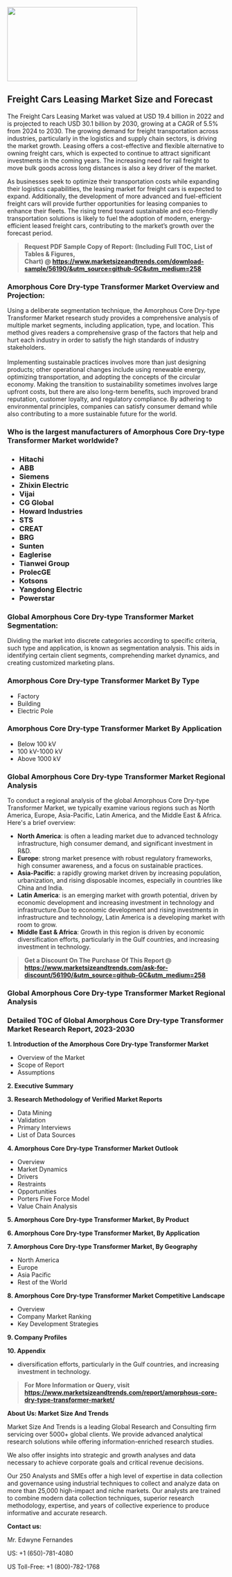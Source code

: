 <p><img class="alignnone size-medium wp-image-20088" src="https://ffe5etoiles.com/wp-content/uploads/2024/12/MST1-300x171.png" alt="" width="300" height="171" /></p><h2>Freight Cars Leasing Market Size and Forecast</h2><p>The Freight Cars Leasing Market was valued at USD 19.4 billion in 2022 and is projected to reach USD 30.1 billion by 2030, growing at a CAGR of 5.5% from 2024 to 2030. The growing demand for freight transportation across industries, particularly in the logistics and supply chain sectors, is driving the market growth. Leasing offers a cost-effective and flexible alternative to owning freight cars, which is expected to continue to attract significant investments in the coming years. The increasing need for rail freight to move bulk goods across long distances is also a key driver of the market.</p><p>As businesses seek to optimize their transportation costs while expanding their logistics capabilities, the leasing market for freight cars is expected to expand. Additionally, the development of more advanced and fuel-efficient freight cars will provide further opportunities for leasing companies to enhance their fleets. The rising trend toward sustainable and eco-friendly transportation solutions is likely to fuel the adoption of modern, energy-efficient leased freight cars, contributing to the market’s growth over the forecast period.</p></p><blockquote id="" class=""><strong>Request PDF Sample Copy of Report: (Including Full TOC, List of Tables &amp; Figures, Chart)&nbsp;@&nbsp;<strong><a href="https://www.marketsizeandtrends.com/download-sample/56190/&utm_source=github-GC&utm_medium=258" target="_blank">https://www.marketsizeandtrends.com/download-sample/56190/&utm_source=github-GC&utm_medium=258</a></strong></strong></blockquote><h3 id="" class="">Amorphous Core Dry-type Transformer Market&nbsp;Overview and Projection:</h3><p id="" class="">Using a deliberate segmentation technique, the Amorphous Core Dry-type Transformer Market research study provides a comprehensive analysis of multiple market segments, including application, type, and location. This method gives readers a comprehensive grasp of the factors that help and hurt each industry in order to satisfy the high standards of industry stakeholders. <br /> <br />Implementing sustainable practices involves more than just designing products; other operational changes include using renewable energy, optimizing transportation, and adopting the concepts of the circular economy. Making the transition to sustainability sometimes involves large upfront costs, but there are also long-term benefits, such improved brand reputation, customer loyalty, and regulatory compliance. By adhering to environmental principles, companies can satisfy consumer demand while also contributing to a more sustainable future for the world.</p><h3 id="" class="">Who is the largest manufacturers of&nbsp;Amorphous Core Dry-type Transformer Market worldwide?</h3><h3 class=""><p><ul><li>Hitachi </li><li> ABB </li><li> Siemens </li><li> Zhixin Electric </li><li> Vijai </li><li> CG Global </li><li> Howard Industries </li><li> STS </li><li> CREAT </li><li> BRG </li><li> Sunten </li><li> Eaglerise </li><li> Tianwei Group </li><li> ProlecGE </li><li> Kotsons </li><li> Yangdong Electric </li><li> Powerstar</li></ul></p></h3><h3 id="" class="">Global&nbsp;Amorphous Core Dry-type Transformer Market Segmentation:</h3><p id="" class="">Dividing the market into discrete categories according to specific criteria, such type and application, is known as segmentation analysis. This aids in identifying certain client segments, comprehending market dynamics, and creating customized marketing plans.</p><h3 id="" class="">Amorphous Core Dry-type Transformer Market&nbsp;By Type</h3><p><p><ul><li>Factory </li><li> Building </li><li> Electric Pole</p></li></ul></p></p><h3 id="" class="">Amorphous Core Dry-type Transformer Market&nbsp;By Application</h3><p class=""><p><ul><li>Below 100 kV </li><li> 100 kV-1000 kV </li><li> Above 1000 kV</li></ul></p></p><h3 id="" class="">Global Amorphous Core Dry-type Transformer Market Regional Analysis</h3><p id="" class="">To conduct a regional analysis of the global Amorphous Core Dry-type Transformer Market, we typically examine various regions such as North America, Europe, Asia-Pacific, Latin America, and the Middle East &amp; Africa. Here's a brief overview:</p><ul><li><strong>North America</strong>: is often a leading market due to advanced technology infrastructure, high consumer demand, and significant investment in R&amp;D.</li><li><strong>Europe</strong>: strong market presence with robust regulatory frameworks, high consumer awareness, and a focus on sustainable practices.</li><li><strong>Asia-Pacific</strong>: a rapidly growing market driven by increasing population, urbanization, and rising disposable incomes, especially in countries like China and India.</li><li><strong>Latin America</strong>: is an emerging market with growth potential, driven by economic development and increasing investment in technology and infrastructure.Due to economic development and rising investments in infrastructure and technology, Latin America is a developing market with room to grow.</li><li><strong>Middle East &amp; Africa</strong>: Growth in this region is driven by economic diversification efforts, particularly in the Gulf countries, and increasing investment in technology.</li></ul><blockquote id="" class=""><strong>Get a Discount On The Purchase Of This Report @ <strong><a href="https://www.marketsizeandtrends.com/ask-for-discount/56190/&utm_source=github-GC&utm_medium=258" target="_blank">https://www.marketsizeandtrends.com/ask-for-discount/56190/&utm_source=github-GC&utm_medium=258</a></strong></strong></blockquote><h3 id="" class="">Global Amorphous Core Dry-type Transformer Market Regional Analysis</h3><h3 id="" class="">Detailed TOC of Global Amorphous Core Dry-type Transformer Market Research Report, 2023-2030</h3><p id="" class=""><strong>1. Introduction of the Amorphous Core Dry-type Transformer Market</strong></p><ul><li>Overview of the Market</li><li>Scope of Report</li><li>Assumptions</li></ul><p id="" class=""><strong>2. Executive Summary</strong></p><p id="" class=""><strong>3. Research Methodology of Verified Market Reports</strong></p><ul><li>Data Mining</li><li>Validation</li><li>Primary Interviews</li><li>List of Data Sources</li></ul><p id="" class=""><strong>4. Amorphous Core Dry-type Transformer Market Outlook</strong></p><ul><li>Overview</li><li>Market Dynamics</li><li>Drivers</li><li>Restraints</li><li>Opportunities</li><li>Porters Five Force Model</li><li>Value Chain Analysis</li></ul><p id="" class=""><strong>5. Amorphous Core Dry-type Transformer Market, By Product</strong></p><p id="" class=""><strong>6. Amorphous Core Dry-type Transformer Market, By Application</strong></p><p id="" class=""><strong>7. Amorphous Core Dry-type Transformer Market, By Geography</strong></p><ul><li>North America</li><li>Europe</li><li>Asia Pacific</li><li>Rest of the World</li></ul><p id="" class=""><strong>8. Amorphous Core Dry-type Transformer Market Competitive Landscape</strong></p><ul><li>Overview</li><li>Company Market Ranking</li><li>Key Development Strategies</li></ul><p id="" class=""><strong>9. Company Profiles</strong></p><p id="" class=""><strong>10. Appendix</strong></p><ul><li>diversification efforts, particularly in the Gulf countries, and increasing investment in technology.</li></ul><blockquote id="" class=""><strong>For More Information or Query, visit <strong><strong><a href="https://www.marketsizeandtrends.com/report/amorphous-core-dry-type-transformer-market/" target="_blank">https://www.marketsizeandtrends.com/report/amorphous-core-dry-type-transformer-market/</a></strong></strong></strong></blockquote><p id="" class=""><strong>About Us: Market Size And Trends</strong></p><p id="" class="">Market Size And Trends is a leading Global Research and Consulting firm servicing over 5000+ global clients. We provide advanced analytical research solutions while offering information-enriched research studies.</p><p id="" class="">We also offer insights into strategic and growth analyses and data necessary to achieve corporate goals and critical revenue decisions.</p><p id="" class="">Our 250 Analysts and SMEs offer a high level of expertise in data collection and governance using industrial techniques to collect and analyze data on more than 25,000 high-impact and niche markets. Our analysts are trained to combine modern data collection techniques, superior research methodology, expertise, and years of collective experience to produce informative and accurate research.</p><p id="" class=""><strong>Contact us:</strong></p><p id="" class="">Mr. Edwyne Fernandes</p><p id="" class="">US: +1 (650)-781-4080</p><p id="" class="">US Toll-Free: +1 (800)-782-1768</p>
